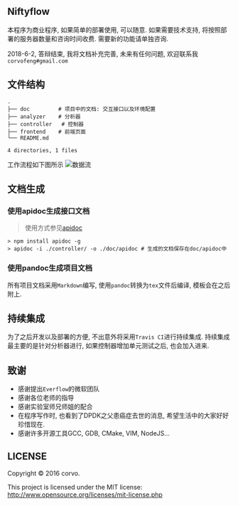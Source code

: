 ## Niftyflow


本程序为商业程序, 如果简单的部署使用, 可以随意.
如果需要技术支持, 将按照部署的服务器数量和咨询时间收费.
需要新的功能请单独咨询.

  2018-6-2, 答辩结束, 我将文档补充完善, 未来有任何问题, 欢迎联系我
`corvofeng#gmail.com`

## 文件结构

```
.
├── doc         # 项目中的文档: 交互接口以及环境配置
├── analyzer    # 分析器
├── controller   # 控制器
├── frontend    # 前端页面
└── README.md

4 directories, 1 files
```

工作流程如下图所示
![数据流][3]

## 文档生成

### 使用apidoc生成接口文档

> 使用方式参见[apidoc](http://apidocjs.com)

```
> npm install apidoc -g
> apidoc -i ./controller/ -o ./doc/apidoc # 生成的文档保存在doc/apidoc中
```

### 使用pandoc生成项目文档

所有项目文档采用`Markdown`编写, 使用`pandoc`转换为`tex`文件后编译, 模板会在之后附上.


## 持续集成

为了之后开发以及部署的方便, 不出意外将采用`Travis CI`进行持续集成. 持续集成
最主要的是针对分析器进行, 如果控制器增加单元测试之后, 也会加入进来.


## 致谢

- 感谢提出`Everflow`的微软团队
- 感谢各位老师的指导
- 感谢实验室师兄师姐的配合
- 在程序写作时, 也看到了DPDK之父患癌症去世的消息, 希望生活中的大家好好珍惜现在.
- 感谢许多开源工具GCC, GDB, CMake, VIM, NodeJS...


## LICENSE

Copyright © 2016 corvo.

This project is licensed under the MIT license: http://www.opensource.org/licenses/mit-license.php

[3]: ./doc/img/user_flow.png
